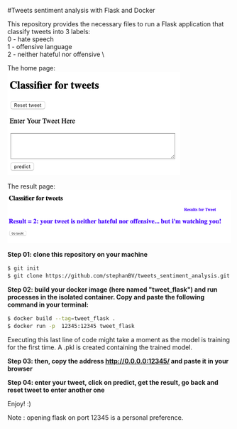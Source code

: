 #Tweets sentiment analysis with Flask and Docker

This repository provides the necessary files to run a Flask application that classify tweets into 3 labels: \
0 - hate speech \
1 - offensive  language \
2 - neither hateful nor offensive \

The home page: \
![](images/home.png) 

The result page: \
![](images/result.png)

**Step 01: clone this repository on your machine**
```bash
$ git init
$ git clone https://github.com/stephanBV/tweets_sentiment_analysis.git
```
**Step 02: build your docker image (here named "tweet_flask") and run processes in the isolated container. Copy and paste the following command in your terminal:** 
```bash
$ docker build --tag=tweet_flask .          
$ docker run -p  12345:12345 tweet_flask
```
Executing this last line of code might take a moment as the model is training for the first time. A .pkl is created containing the trained model.

**Step 03: then, copy the address http://0.0.0.0:12345/ and paste it in your browser**

**Step 04: enter your tweet, click on predict, get the result, go back and reset tweet to enter another one**

Enjoy! :)

Note : opening flask on port 12345 is a personal preference.
